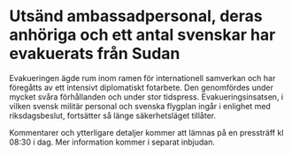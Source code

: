 # Utsänd ambassadpersonal, deras anhöriga och ett antal svenskar har evakuerats från Sudan

Evakueringen ägde rum inom ramen för internationell samverkan och har föregåtts av ett intensivt diplomatiskt fotarbete. Den genomfördes under mycket svåra förhållanden och under stor tidspress. Evakueringsinsatsen, i vilken svensk militär personal och svenska flygplan ingår i enlighet med riksdagsbeslut, fortsätter så länge säkerhetsläget tillåter.

Kommentarer och ytterligare detaljer kommer att lämnas på en pressträff kl 08:30 i dag. Mer information kommer i separat inbjudan.
